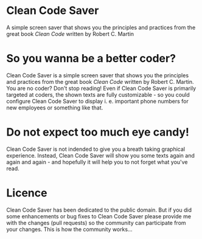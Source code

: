 # Clean Code Saver
A simple screen saver that shows you the principles and practices from the great book *Clean Code* written by Robert C. Martin

# So you wanna be a better coder?
Clean Code Saver is a simple screen saver that shows you the principles and practices from the great book *Clean Code*
written by Robert C. Martin. You are no coder? Don't stop reading! Even if Clean Code Saver is primarily targeted at
coders, the shown texts are fully customizable - so you could configure Clean Code Saver to display i. e. important
phone numbers for new employees or something like that.

# Do not expect too much eye candy!
Clean Code Saver is not indended to give you a breath taking graphical experience. Instead, Clean Code Saver will
show you some texts again and again and again - and hopefully it will help you to not forget what you've read.

# Licence
Clean Code Saver has been dedicated to the public domain. But if you did some enhancements or bug fixes to Clean Code Saver
please provide me with the changes (pull requests) so the community can participate from your changes.
This is how the community works...
